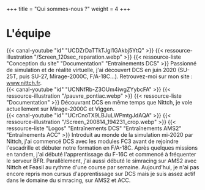 +++
title = "Qui sommes-nous ?"
weight = 4
+++

# L'équipe

<div class="contenu">
{{< canal-youtube "id" "UCDZrDaTTkTJgI1GAkbj5YtQ" >}}
{{< ressource-illustration "/Screen_120sec_reparation.webp" >}}
{{< ressource-liste "Conception du site" "Documentation" "Entrainements DCS" >}}
Passionné de simulation et de réalité virtuelle, j'ai découvert DCS en juin 2020 (SU-25T, puis SU-27, Mirage-2000C, F/A-18C...). Retrouvez-moi sur mon site : <a href=https://www.nittch.fr target=_blank>www.nittch.fr</a>.
</div>

<div class="contenu">
{{< canal-youtube "id" "UCNNfRb-Z3OUm4iwgZYybcFA" >}}
{{< ressource-illustration "/pauvre_pontiac.webp" >}}
{{< ressource-liste "Documentation" >}}
Découvrant DCS en même temps que Nittch, je vole actuellement sur Mirage-2000C et Viggen.
</div>

<div class="contenu">
{{< canal-youtube "id" "UCrCnoTX9LBJuLWPmtgJdAQA" >}}
{{< ressource-illustration "/Screen_200814_194231_crop.webp" >}}
{{< ressource-liste "Logos" "Entraînements DCS" "Entraînements AMS2" "Entraînements ACC" >}}
Introduit au monde de la simulation mi-2020 par Nittch, j'ai commencé DCS avec les modules FC3 avant de rejoindre l'escadrille et débuter notre formation en F/A-18C. Après quelques missions en tandem, j'ai débuté l'apprentissage du F-16C et commencé à fréquenter le serveur BFR. Parallèlement, j'ai aussi débuté le simracing sur AMS2 avec Nittch et Feasil au rythme d'une course par semaine. Aujourd'hui, je n'ai pas encore repris mon cursus d'apprentissage sur DCS mais je suis assez actif dans le domaine du simracing, sur AMS2 et ACC.
</div>
